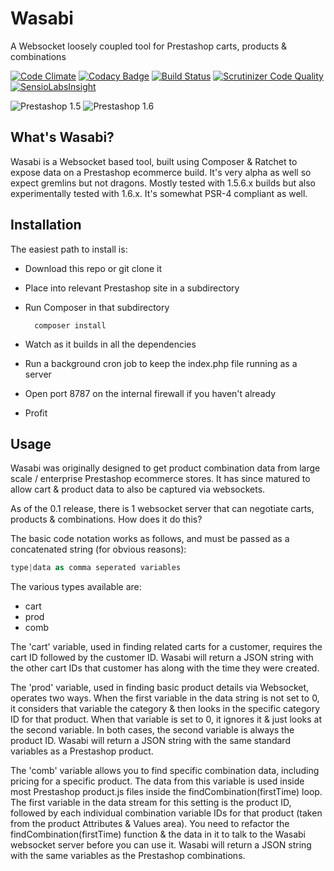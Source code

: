 # Wasabi
A Websocket loosely coupled tool for Prestashop carts, products &amp; combinations

[![Code Climate](https://codeclimate.com/github/absalomedia/wasabi/badges/gpa.svg)](https://codeclimate.com/github/absalomedia/wasabi) [![Codacy Badge](https://api.codacy.com/project/badge/b742fbd760e143b09b8bc1d3450bffc0)](https://www.codacy.com/app/media/wasabi) [![Build Status](https://scrutinizer-ci.com/g/absalomedia/wasabi/badges/build.png?b=master)](https://scrutinizer-ci.com/g/absalomedia/wasabi/build-status/master) [![Scrutinizer Code Quality](https://scrutinizer-ci.com/g/absalomedia/wasabi/badges/quality-score.png?b=master)](https://scrutinizer-ci.com/g/absalomedia/wasabi/?branch=master)  [![SensioLabsInsight](https://insight.sensiolabs.com/projects/fac9d36c-ad9e-4fe0-b48f-7767aebcae48/mini.png)](https://insight.sensiolabs.com/projects/fac9d36c-ad9e-4fe0-b48f-7767aebcae48)

![Prestashop 1.5](https://img.shields.io/badge/Prestashop-1.5-blue.svg) ![Prestashop 1.6](https://img.shields.io/badge/Prestashop-1.6-red.svg)

## What's Wasabi?

Wasabi is a Websocket based tool, built using Composer &amp; Ratchet to expose data on a Prestashop ecommerce build. It's very alpha as well so expect gremlins but not dragons. Mostly tested with 1.5.6.x builds but also experimentally tested with 1.6.x. It's somewhat PSR-4 compliant as well.

## Installation

The easiest path to install is:

- Download this repo or git clone it
- Place into relevant Prestashop site in a subdirectory
- Run Composer in that subdirectory

        composer install

- Watch as it builds in all the dependencies
- Run a background cron job to keep the index.php file running as a server
- Open port 8787 on the internal firewall if you haven't already
- Profit


## Usage

Wasabi was originally designed to get product combination data from large scale / enterprise Prestashop ecommerce stores. It has since matured to allow cart & product data to also be captured via websockets.

As of the 0.1 release, there is 1 websocket server that can negotiate carts, products & combinations. How does it do this?

The basic code notation works as follows, and must be passed as a concatenated string (for obvious reasons):

```php
type|data as comma seperated variables
```

The various types available are:
 - cart
 - prod
 - comb

The 'cart' variable, used in finding related carts for a customer, requires the cart ID followed by the customer ID. Wasabi will return a JSON string with the other cart IDs that customer has along with the time they were created.

The 'prod' variable, used in finding basic product details via Websocket, operates two ways. When the first variable in the data string is not set to 0, it considers that variable the category & then looks in the specific category ID for that product. When that variable is set to 0, it ignores it & just looks at the second variable. In both cases, the second variable is always the product ID.  Wasabi will return a JSON string with the same standard variables as a Prestashop product.

The 'comb' variable allows you to find specific combination data, including pricing for a specific product. The data from this variable is used inside most Prestashop product.js files inside the findCombination(firstTime) loop. The first variable in the data stream for this setting is the product ID, followed by each individual combination variable IDs for that product (taken from the product Attributes & Values area). You need to refactor the findCombination(firstTime) function & the data in it to talk to the Wasabi websocket server before you can use it. Wasabi will return a JSON string with the same variables as the Prestashop combinations.
